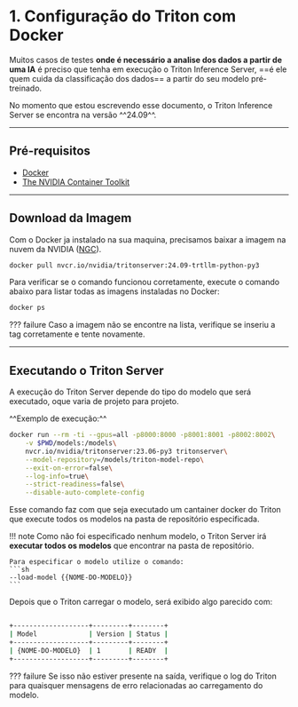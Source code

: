 # 1. Configuração do Triton com Docker

Muitos casos de testes **onde é necessário a analise dos dados a partir de uma IA** é preciso que tenha em execução o Triton Inference Server, ==é ele quem cuida da classificação dos dados== a partir do seu modelo pré-treinado.

No momento que estou escrevendo esse documento, o Triton Inference Server se encontra na versão ^^24.09^^.

---

## Pré-requisitos

- [Docker](https://docs.docker.com/get-docker/)
- [The NVIDIA Container Toolkit](https://docs.nvidia.com/datacenter/cloud-native/container-toolkit/install-guide.html#docker)
---

## Download da Imagem
Com o Docker ja instalado na sua maquina, precisamos baixar a imagem na nuvem da NVIDIA ([NGC](https://catalog.ngc.nvidia.com/orgs/nvidia/containers/tritonserver)).

```sh
docker pull nvcr.io/nvidia/tritonserver:24.09-trtllm-python-py3
```

Para verificar se o comando funcionou corretamente, execute o comando abaixo para listar todas as imagens instaladas no Docker:

```sh
docker ps
```

??? failure
    Caso a imagem não se encontre na lista, verifique se inseriu a tag corretamente e tente novamente.

---

## Executando o Triton Server

A execução do Triton Server depende do tipo do modelo que será executado, oque varia de projeto para projeto.

^^Exemplo de execução:^^

```sh
docker run --rm -ti --gpus=all -p8000:8000 -p8001:8001 -p8002:8002\
    -v $PWD/models:/models\
    nvcr.io/nvidia/tritonserver:23.06-py3 tritonserver\
    --model-repository=/models/triton-model-repo\
    --exit-on-error=false\
    --log-info=true\
    --strict-readiness=false\
    --disable-auto-complete-config
```

Esse comando faz com que seja executado um cantainer docker do Triton que execute todos os modelos na pasta de repositório especificada.

!!! note
    Como não foi especificado nenhum modelo, o Triton Server irá **executar todos os modelos** que encontrar na pasta de repositório.

    Para especificar o modelo utilize o comando:
    ```sh
    --load-model {{NOME-DO-MODELO}}
    ```

Depois que o Triton carregar o modelo, será exibido algo parecido com:

```sh

+-------------------+---------+--------+
| Model             | Version | Status |
+-------------------+---------+--------+
| {NOME-DO-MODELO}  | 1       | READY  |
+-------------------+---------+--------+
```

??? failure
    Se isso não estiver presente na saída, verifique o log do Triton para quaisquer mensagens de erro relacionadas ao carregamento do modelo.